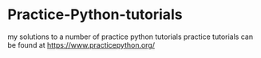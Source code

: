 # Practice-Python-tutorials
my solutions to a number of practice python tutorials
practice tutorials can be found at https://www.practicepython.org/
